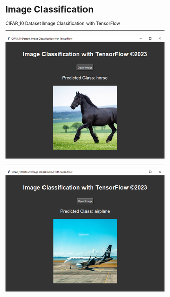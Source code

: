 # Image Classification
CIFAR_10 Dataset Image Classification with TensorFlow

---------------------------------------------------------
![App Screenshot 1](https://github.com/NimaZare/ImageClassificationTensorFlow/blob/75ebc0748df575b5de914396806e436932650ae3/Screenshot_01.png)


---------------------------------------------------------

![App Screenshot 1](https://github.com/NimaZare/ImageClassificationTensorFlow/blob/75ebc0748df575b5de914396806e436932650ae3/Screenshot_02.png)
